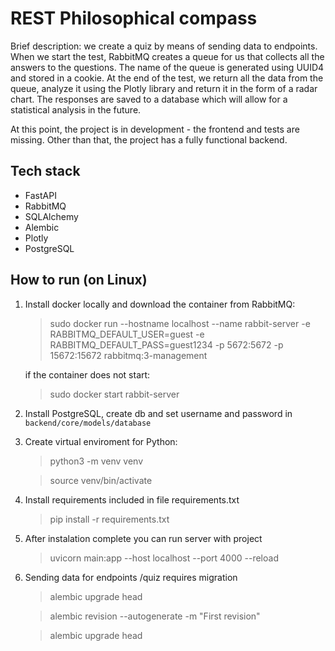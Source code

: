 # REST Philosophical compass

Brief description: we create a quiz by means of sending data to endpoints. When we start the test, RabbitMQ creates a queue for us that collects all the answers to the questions. The name of the queue is generated using UUID4 and stored in a cookie. At the end of the test, we return all the data from the queue, analyze it using the Plotly library and return it in the form of a radar chart. The responses are saved to a database which will allow for a statistical analysis in the future.

At this point, the project is in development - the frontend and tests are missing. Other than that, the project has a fully functional backend.

## Tech stack

- FastAPI
- RabbitMQ
- SQLAlchemy
- Alembic
- Plotly
- PostgreSQL

## How to run (on Linux)

1. Install docker locally and download the container from RabbitMQ:

    > sudo docker run --hostname localhost --name rabbit-server -e RABBITMQ_DEFAULT_USER=guest -e RABBITMQ_DEFAULT_PASS=guest1234 -p 5672:5672 -p 15672:15672 rabbitmq:3-management

    if the container does not start:

    > sudo docker start rabbit-server

2. Install PostgreSQL, create db and set username and password in `backend/core/models/database`

3. Create virtual enviroment for Python:

    > python3 -m venv venv

    > source venv/bin/activate

4. Install requirements included in file requirements.txt

    > pip install -r requirements.txt

5. After instalation complete you can run server with project

    > uvicorn main:app --host localhost --port 4000 --reload

6. Sending data for endpoints /quiz requires migration

    > alembic upgrade head

    > alembic revision --autogenerate -m "First revision" 

    > alembic upgrade head